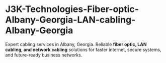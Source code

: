 # J3K-Technologies-Fiber-optic-Albany-Georgia-LAN-cabling-Albany-Georgia
Expert cabling services in Albany, Georgia. Reliable **fiber optic, LAN cabling, and network cabling** solutions for faster internet, secure systems, and future-ready business networks.  
